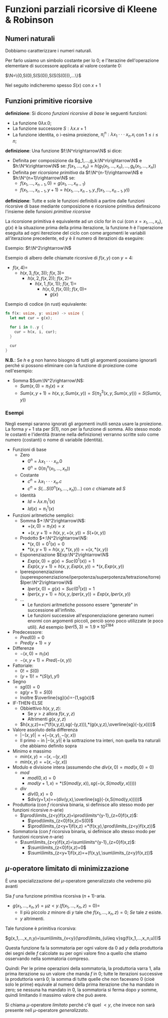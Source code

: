 # Funzioni parziali ricorsive di Kleene & Robinson

## Numeri naturali

Dobbiamo caratterizzare i numeri naturali.

Per farlo usiamo un simbolo costante per lo 0; e l'iterazine dell'operazione elementare di successore applicata al valore costante 0:

$\N=\{0,S(0),S(S(0)),S(S(S(0))),...\}$

Nel seguito indicheremo spesso $S(x)$ con $x+1$

## Funzioni primitive ricorsive

**definizione**:  Si dicono *funzioni ricorsive di base* le seguenti funzioni:
* La funzione $0\lambda x.0;$
* La funzione successore  $S:\lambda x.x+1$
* La funzione identita, o i-esima proiezione, $\pi^n_i:\lambda x_1\cdot\cdot\cdot x_n.x_i$ con $1\leq i\leq n$;

**definizione**: Una funzione $f:\N^n\rightarrow\N$ si dice:
* Definita per composizione da $g_1,...,g_k:\N^n\rightarrow\N$ e $h:\N^k\rightarrow\N$ se: $f(x_1,...,x_n)=h(g_1(x_1,...,x_n),...,g_k(x_1,...,x_n))$
* Definita per *ricorsione primitiva* da $f:\N^{n-1}\rightarrow\N$ e $h:\N^{n+1}\rightarrow\N$ se:
  * $f(x_1,...,x_{n-1},0)=g(x_1,...,x_{n-1})$
  * $f(x_1,...,x_{n-1},y+1)=h(x_1,...,x_{n-1},y,f(x_1,...,x_{n-1},y))$

**definizione**: Tutte e sole le funzioni definibili a partire dalle funzioni ricorsive di base mediante composizione e ricorsione primitiva definsicono l'insieme delle funsioni *primitive ricorsive*

La ricorsione primitiva è equivalente ad un ciclo for in cui (con $x=x_1,...,x_n$), $g(x)$ è la situazione prima della prima iterazione, la funzione $h$ è l'operazione eseguita ad ogni iterezione del ciclo con come argomenti le variabili all'iterazione precedente, ed $y$ è il numero di iterazioni da eseguire:

Esempio: $f:\N^2\rightarrow\N$

Esempio di albero delle chiamate ricorsive di $f(x,y)$ con $y=4$:
* $f(x,4)=$
  * $h(x,3,f(x,3));~f(x,3)=$
    * $h(x,2,f(x,2));~f(x,2)=$
      * $h(x,1,f(x,1));~f(x,1)=$
        * $h(x,0,f(x,0));~f(x,0)=$
          * $g(x)$

Esempio di codice (in rust) equivalente:
```rust
fn f(x: usize, y: usize) -> usize {
  let mut cur = g(x);

  for i in 0..y {
    cur = h(x, i, cur);
  }

  cur
}
```

**N.B.**: Se $h$ e $g$ non hanno bisogno di tutti gli argomenti possiamo ignorarli perché si possono eliminare con la funzione di proiezione come nell'esempio:
* Somma $Sum:\N^2\rightarrow\N$:
  * $Sum(x,0)=\pi_1(x)=x$
  * $Sum(x,y+1)=h(x,y,Sum(x,y))=S(\pi^3_3(x,y,Sum(x,y)))=S(Sum(x,y))$

### Esempi

Negli esempi saranno ignorati gli argomenti inutili senza usare la proiezione. La forma $y+1$ sta per $S(1)$, non per la funzione di somma. Allo stesso modo le costanti e l'identità (tranne nella definizione) verranno scritte solo come numero (costanti) o nome di variabile (identità).
* Funzioni di base
  * Zero
    * $0^n=\lambda x_1\cdot\cdot\cdot x_n.0$ 
    * $0^n=0(\pi^n_1(x_1,...,x_n))$
  * Costante
    * $c^n=\lambda x_1\cdot\cdot\cdot x_n.c$
    * $c^n=S(...S(0^n(x_1,...,x_n))...)$ con $c$ chiamate ad $S$
  * Identità
    * $Id=\lambda x.\pi^1_1(x)$
    * $Id(x)=\pi^1_1(x)$
* Funzioni aritmetiche semplici:
  * Somma $+:\N^2\rightarrow\N$:
    * $+(x,0)=\pi_1(x)=x$
    * $+(x,y+1)=h(x,y,+(x,y))=S(+(x,y))$
  * Prodotto $*:\N^2\rightarrow\N$:
    * $*(x,0)=0^1(x)=0$
    * $*(x,y+1)=h(x,y,*(x,y))=+(x,*(x,y))$
  * Esponenziazione $Exp:\N^2\rightarrow\N$
    * $Exp(x,0)=g(x)=Suc(0^1(x))=1$
    * $Exp(x,y+1)=h(x,y,Exp(x,y))=*(x,Exp(x,y))$
  * Iperesponenziazione (superesponenziazione/iperpotenza/superpotenza/tetrazione/torre) $Iper:\N^2\rightarrow\N$
    * $Iper(x,0)=g(x)=Suc(0^1(x))=1$
    * $Iper(x,y+1)=h(x,y,Iper(x,y))=Exp(x,Iper(x,y))$
  * ...
    * Le funzioni aritmetiche possono essere "generate" in successione all'infinito. 
    * Le funzioni successive all'esponenziazione generano numeri enormi con argomenti piccoli, perciò sono poco utilizzate (e poco utili). Ad esempio $Iper(5,3)\simeq1.9\times10^{2184}$
* Predecessore:
  * $Pred(0)=0$
  * $Pred(y+1)=y$
* Differenze
  * $-(x,0)=\pi_1(x)$
  * $-(x,y+1)=Pred(-(x,y))$
* Fattoriale:
  * $0!=S(0)$
  * $(y+1)!=*(S(y),y!)$
* Segno
  * $sg(0)=0$
  * $sg(y+1)=S(0)$
  * Inoltre $\overline{sg}(x)=-(1,sg(x))$
* IF-THEN-ELSE
  * Obbiettivo $h(x,y,z)$:
    * Se $y>z$ allora $f(x,y,z)$
    * Altrimenti $g(x,y,z)$
  * $h(x,y,z)=+(*(f(x,y,z),sg(-(y,z))),*(g(x,y,z),\overline{sg}(-(y,x))))$
* Valore assoluto della differenza
  * $|-(x,y)|=+(-(x,y),-(y,x))$
  * Il primo $-$ in $|-(x,y)|$ è la sottrazione tra interi, non quella tra naturali che abbiamo definito sopra
* Minimo e massimo
  * $min(x,y)=-(x,-(y,x))$
  * $min(x,y)=+(x,-(y,x))$
* Modulo e divisione intera (assumendo che $div(x,0)=mod(x,0)=0$)
  * $mod$
    * $mod(0,x)=0$
    * $mod(y+1,x)=*(S(mod(y,x)),sg(-(x,S(mod(y,x)))))$
  * $div$
    * $div(0,x)=0$
    * $div(y+1,x)=+(div(y,x),\overline{sg}(-(x,S(mod(y,x)))))$
* Produttoria (con $f$ ricorsiva binaria, si definisce allo stesso modo per funzioni ricorsive $n$-arie)
  * $\prod\limits_{z<y}f(x,z)=\prod\limits^{y-1}_{z=0}f(x,z)$:
    * $\prod\limits_{z<0}f(x,z)=S(0)$
    * $\prod\limits_{z<y+1}f(x,z) =*(f(x,y),\prod\limits_{z<y}f(x,z))$
* Sommatoria (con $f$ ricorsiva binaria, si definisce allo stesso modo per funzioni ricorsive $n$-arie)
  * $\sum\limits_{z<y}f(x,z)=\sum\limits^{y-1}_{z=0}f(x,z)$:
    * $\sum\limits_{z<0}f(x,z)=0$
    * $\sum\limits_{z<y+1}f(x,z)=+(f(x,y),\sum\limits_{z<y}f(x,z))$

## $\mu$-operatore limitato di minimizzazione

È una specializzazione del $\mu$-operatore generalizzato che vedremo più avanti

Sia $f$ una funzione primitiva ricorsiva $(n+1)$-aria.

* $g(x_1,...,x_n,y)=\mu z<y.(f(x_1,...,x_n,z)=0)=$
  * Il più piccolo $z$ minore di $y$ tale che $f(x_1,...,x_n,z)=0$; *Se* tale $z$ esiste.
  * $y$ altrimenti.

Tale funzione è primitiva ricorsiva:

$g(x_1,...,x_n,y)=\sum\limits_{v<y}(\prod\limits_{u\leq v}sg(f(x_1,...,x_n,u)))$

Questa funzione fa la sommatoria per ogni valore da 0 ad $y$ della produttoria dei segni delle $f$ calcolate su per ogni valore fino a quello che stiamo osservando nella sommatoria compreso. 

Quindi: Per le prime operazioni della sommatoria, la produttoria varra 1, alla prima iterazione su un valore che manda $f$ in 0; tutte le iterazioni successive la produttoria varrà 0; la somma di tutte quelle che non facevano 0 (cioè solo le prime) equivale al numero della prima iterazione che ha mandato in zero; se nessuna ha mandato in 0, la sommatoria si ferma dopo $y$ somme, quindi limitando il massimo valore che può avere.

Si chiama $\mu$-operatore *limitato* perché c'è quel $<y$, che invece non sarà presente nell $\mu$-operatore *generalizzato*.